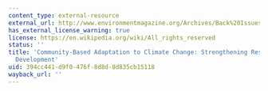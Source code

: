 ```yaml
---
content_type: external-resource
external_url: http://www.environmentmagazine.org/Archives/Back%20Issues/July-August%202009/Ayers-Forsyth-abstract.html
has_external_license_warning: true
license: https://en.wikipedia.org/wiki/All_rights_reserved
status: ''
title: 'Community-Based Adaptation to Climate Change: Strengthening Resilience through
  Development'
uid: 394cc441-d9f0-476f-8d8d-8d835cb15118
wayback_url: ''
---
```

